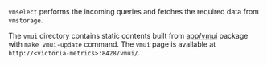 `vmselect` performs the incoming queries and fetches the required data
from `vmstorage`.

The `vmui` directory contains static contents built from [app/vmui](https://github.com/zzylol/VictoriaMetrics/tree/master/app/vmui) package with `make vmui-update` command. The `vmui` page is available at `http://<victoria-metrics>:8428/vmui/`.
